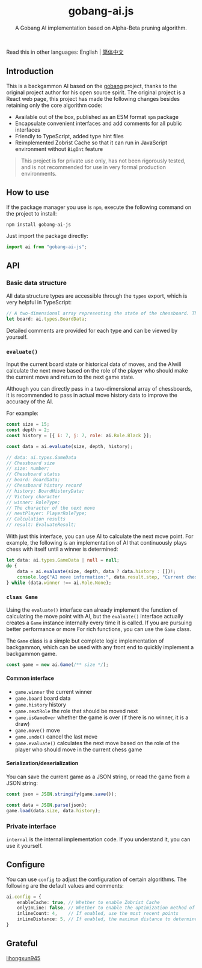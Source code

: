 <!-- 名字 -->
<h1 align="center">gobang-ai.js</h1>
<!-- 描述 -->
<p align="center">A Gobang AI implementation based on Alpha-Beta pruning algorithm.</p>
<br/>

Read this in other languages: English | [简体中文](./README_zh-CN.md)

## Introduction

This is a backgammon AI based on the [gobang](https://github.com/lihongxun945/gobang) project, thanks to the original project author for his open source spirit.
The original project is a React web page, this project has made the following changes besides retaining only the core algorithm code:

- Available out of the box, published as an ESM format `npm` package
- Encapsulate convenient interfaces and add comments for all public interfaces
- Friendly to TypeScript, added type hint files
- Reimplemented Zobrist Cache so that it can run in JavaScript environment without `BigInt` feature

> This project is for private use only, has not been rigorously tested, and is not recommended for use in very formal production environments.

## How to use

If the package manager you use is `npm`, execute the following command on the project to install:

```shell
npm install gobang-ai-js
```
Just import the package directly:

```js
import ai from "gobang-ai-js";
```

## API

### Basic data structure

All data structure types are accessible through the `types` export, which is very helpful in TypeScript:

```ts
// A two-dimensional array representing the state of the chessboard. The value of each element of the array is 1 for black, -1 for white, and 0 for no move here.
let board: ai.types.BoardData;
```

Detailed comments are provided for each type and can be viewed by yourself.

### `evaluate()`

Input the current board state or historical data of moves, and the AI ​​will calculate the next move based on the role of the player who should make the current move and return to the next game state.

Although you can directly pass in a two-dimensional array of chessboards, it is recommended to pass in actual move history data to improve the accuracy of the AI.

For example:

```js
const size = 15;
const depth = 2;
const history = [{ i: 7, j: 7, role: ai.Role.Black }];

const data = ai.evaluate(size, depth, history);

// data: ai.types.GameData
// Chessboard size
// size: number;
// Chessboard status
// board: BoardData;
// Chessboard history record
// history: BoardHistoryData;
// Victory character
// winner: RoleType;
// The character of the next move
// nextPlayer: PlayerRoleType;
// Calculation results
// result: EvaluateResult;
```

With just this interface, you can use AI to calculate the next move point. For example, the following is an implementation of AI that continuously plays chess with itself until a winner is determined:

```ts
let data: ai.types.GameData | null = null;
do {
    data = ai.evaluate(size, depth, data ? data.history : [])!;
    console.log("AI move information:", data.result.step, "Current chess game two-dimensional array:", data.board);
} while (data.winner !== ai.Role.None);
```

### `clsas Game`

Using the `evaluate()` interface can already implement the function of calculating the move point with AI, but the `evaluate()` interface actually creates a `Game` instance internally every time it is called. If you are pursuing better performance or more For rich functions, you can use the `Game` class.

The `Game` class is a simple but complete logic implementation of backgammon, which can be used with any front end to quickly implement a backgammon game.

```ts
const game = new ai.Game(/** size */);
```

#### Common interface

- `game.winner` the current winner
- `game.board` board data
- `game.history` history
- `game.nextRole` the role that should be moved next
- `game.isGameOver` whether the game is over (if there is no winner, it is a draw)
- `game.move()` move
- `game.undo()` cancel the last move
- `game.evaluate()` calculates the next move based on the role of the player who should move in the current chess game

#### Serialization/deserialization

You can save the current game as a JSON string, or read the game from a JSON string:

```ts
const json = JSON.stringify(game.save());

const data = JSON.parse(json);
game.load(data.size, data.history);
```

### Private interface

`internal` is the internal implementation code. If you understand it, you can use it yourself.

## Configure

You can use `config` to adjust the configuration of certain algorithms. The following are the default values ​​and comments:

```ts
ai.config = {
    enableCache: true, // Whether to enable Zobrist Cache
    onlyInLine: false, // Whether to enable the optimization method of only searching for points on a line
    inlineCount: 4,    // If enabled, use the most recent points
    inLineDistance: 5, // If enabled, the maximum distance to determine whether the point is on a line
}
```

## Grateful

[lihongxun945](https://github.com/lihongxun945)
